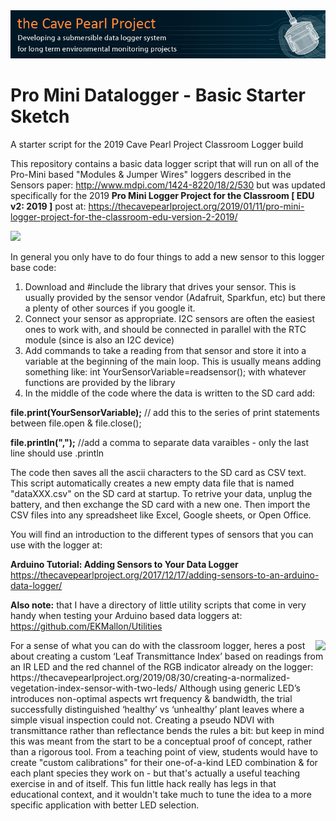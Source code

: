 <img src="https://github.com/EKMallon/The_Cave_Pearl_Project_CURRENT_codebuilds/blob/master/images/CavePearlProjectBanner_130x850px.jpg">

# Pro Mini Datalogger - Basic Starter Sketch
A starter script for the 2019 Cave Pearl Project Classroom Logger build

This repository contains a basic data logger script that will run on all of the Pro-Mini based "Modules &amp; Jumper Wires" loggers described in the Sensors paper: http://www.mdpi.com/1424-8220/18/2/530 but was updated specifically for the 2019  **Pro Mini Logger Project for the Classroom [ EDU v2: 2019 ]** post at:
https://thecavepearlproject.org/2019/01/11/pro-mini-logger-project-for-the-classroom-edu-version-2-2019/

<img src="https://github.com/EKMallon/Pro-Mini-Datalogger---Basic-Starter-Sketch/blob/master/images/_CavePearl_ClassroomLogger_2019_640pix.jpg">

In general you only have to do four things to add a new sensor to this logger base code:

1) Download and #include the library that drives your sensor. This is usually provided by the sensor vendor (Adafruit, Sparkfun, etc) but there a plenty of other sources if you google it. 
2) Connect your sensor as appropriate. I2C sensors are often the easiest ones to work with, and should be connected in parallel with the RTC module (since is also an I2C device)
3) Add commands to take a reading from that sensor and store it into a variable at the beginning of the main loop. This is usually means adding something like: int YourSensorVariable=readsensor();  with whatever functions are provided by the library
4) In the middle of the code where the data is written to the SD card add:

**file.print(YourSensorVariable);** // add this to the series of print statements between file.open & file.close();

**file.println(",");** //add a comma to separate data varaibles - only the last line should use .println

The code then saves all the ascii characters to the SD card as CSV text. This script automatically creates a new empty data file that is named "dataXXX.csv" on the SD card at startup. To retrive your data, unplug the battery, and then exchange the SD card with a new one. Then import the CSV files into any spreadsheet like Excel, Google sheets, or Open Office. 

You will find an introduction to the different types of sensors that you can use with the logger at:

**Arduino Tutorial: Adding Sensors to Your Data Logger**
https://thecavepearlproject.org/2017/12/17/adding-sensors-to-an-arduino-data-logger/

**Also note:** that I have a directory of little utility scripts that come in very handy when testing your Arduino based data loggers at: https://github.com/EKMallon/Utilities

<img src="https://github.com/EKMallon/Pro-Mini-Datalogger---Basic-Starter-Sketch/blob/master/images/LeafTransmittanceTrials@UTJ_300pixw.jpg" align="right">
For a sense of what you can do with the classroom logger, heres a post about creating a custom ‘Leaf Transmittance Index’ based on readings from an IR LED and the red channel of the RGB indicator already on the logger: https://thecavepearlproject.org/2019/08/30/creating-a-normalized-vegetation-index-sensor-with-two-leds/ Although using generic LED’s introduces non-optimal aspects wrt frequency & bandwidth, the trial successfully distinguished ‘healthy’ vs ‘unhealthy’ plant leaves where a simple visual inspection could not. Creating a pseudo NDVI with transmittance rather than reflectance bends the rules a bit: but keep in mind this was meant from the start to be a conceptual proof of concept, rather than a rigorous tool. From a teaching point of view, students would have to create "custom calibrations" for their one-of-a-kind LED combination & for each plant species they work on - but that's actually a useful teaching exercise in and of itself. This fun little hack really has legs in that educational context, and it wouldn't take much to tune the idea to a more specific application with better LED selection.
